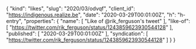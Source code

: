 {
  "kind": "likes",
  "slug": "2020/03/odvqf",
  "client_id": "https://indigenous.realize.be",
  "date": "2020-03-29T00:01:00Z",
  "h": "h-entry",
  "properties": {
    "name": [
      "Like of @rik_ferguson's tweet"
    ],
    "like-of": [
      "https://twitter.com/rik_ferguson/status/1243859623930544128"
    ],
    "published": [
      "2020-03-29T00:01:00Z"
    ],
    "syndication": [
      "https://twitter.com/rik_ferguson/status/1243859623930544128"
    ]
  }
}
